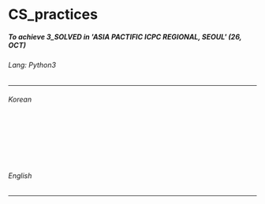 # CS_practices
##### To achieve 3_SOLVED in 'ASIA PACTIFIC ICPC REGIONAL, SEOUL' (26, OCT)

###### Lang: Python3
----
###### Korean
</br></br></br></br></br>
###### English
----

